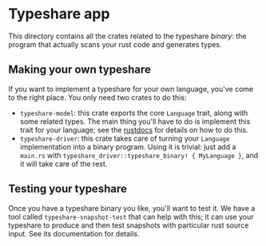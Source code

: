 # Typeshare app

This directory contains all the crates related to the typeshare _binary_: the program that actually scans your rust code and generates types.

## Making your own typeshare

If you want to implement a typeshare for your own language, you've come to the right place. You only need two crates to do this:

- `typeshare-model`: this crate exports the core `Language` trait, along with some related types. The main thing you'll have to do is implement this trait for your language; see the [rustdocs](https://docs.rs/typeshare-model/latest/typeshare_model/trait.Language.html) for details on how to do this.
- `typeshare-driver`: this crate takes care of turning your `Language` implementation into a binary program. Using it is trivial: just add a `main.rs` with `typeshare_driver::typeshare_binary! { MyLanguage }`, and it will take care of the rest.

## Testing your typeshare

Once you have a typeshare binary you like, you'll want to test it. We have a tool called `typeshare-snapshot-test` that can help with this; it can use your typeshare to produce and then test snapshots with particular rust source input. See its documentation for details.
